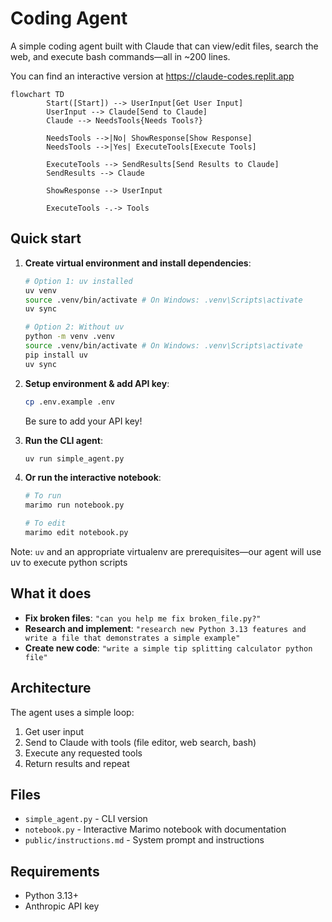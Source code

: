 # Coding Agent

A simple coding agent built with Claude that can view/edit files, search the web, and execute bash commands—all in ~200 lines.

You can find an interactive version at https://claude-codes.replit.app

```mermaid
flowchart TD
        Start([Start]) --> UserInput[Get User Input]
        UserInput --> Claude[Send to Claude]
        Claude --> NeedsTools{Needs Tools?}

        NeedsTools -->|No| ShowResponse[Show Response]
        NeedsTools -->|Yes| ExecuteTools[Execute Tools]

        ExecuteTools --> SendResults[Send Results to Claude]
        SendResults --> Claude

        ShowResponse --> UserInput

        ExecuteTools -.-> Tools
```

## Quick start

1. **Create virtual environment and install dependencies**:
   ```bash
   # Option 1: uv installed
   uv venv
   source .venv/bin/activate # On Windows: .venv\Scripts\activate
   uv sync

   # Option 2: Without uv
   python -m venv .venv
   source .venv/bin/activate # On Windows: .venv\Scripts\activate
   pip install uv
   uv sync
   ```

2. **Setup environment & add API key**:
   ```bash
   cp .env.example .env
   ```
   Be sure to add your API key!

3. **Run the CLI agent**:
   ```bash
   uv run simple_agent.py
   ```

4. **Or run the interactive notebook**:
   ```bash
   # To run
   marimo run notebook.py

   # To edit
   marimo edit notebook.py
   ```

Note: `uv` and an appropriate virtualenv are prerequisites—our agent will use uv to execute python scripts

## What it does

- **Fix broken files**: `"can you help me fix broken_file.py?"`
- **Research and implement**: `"research new Python 3.13 features and write a file that demonstrates a simple example"`
- **Create new code**: `"write a simple tip splitting calculator python file"`

## Architecture

The agent uses a simple loop:
1. Get user input
2. Send to Claude with tools (file editor, web search, bash)
3. Execute any requested tools
4. Return results and repeat

## Files

- `simple_agent.py` - CLI version
- `notebook.py` - Interactive Marimo notebook with documentation
- `public/instructions.md` - System prompt and instructions

## Requirements

- Python 3.13+
- Anthropic API key